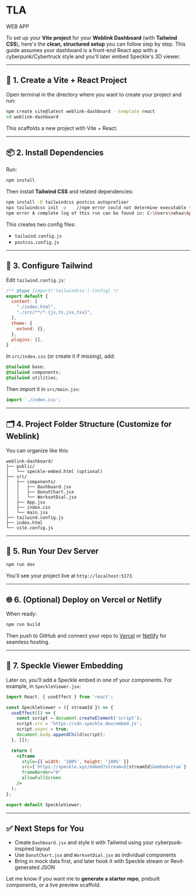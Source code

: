 # TLA
WEB APP


To set up your **Vite project** for your **Weblink Dashboard** (with **Tailwind CSS**), here's the **clean, structured setup** you can follow step by step. This guide assumes your dashboard is a front-end React app with a cyberpunk/Cybertruck style and you'll later embed Speckle's 3D viewer.

---

## 🔧 1. Create a Vite + React Project

Open terminal in the directory where you want to create your project and run:

```bash
npm create vite@latest weblink-dashboard --template react
cd weblink-dashboard
```

This scaffolds a new project with Vite + React.

---

## 📦 2. Install Dependencies

Run:

```bash
npm install
```

Then install **Tailwind CSS** and related dependencies:

```bash
npm install -D tailwindcss postcss autoprefixer
npx tailwindcss init -p    //npm error could not determine executable to run
npm error A complete log of this run can be found in: C:\Users\nehaa\AppData\Local\npm-cache\_logs\2025-05-26T04_21_24_218Z-debug-0.log
```

This creates two config files:

* `tailwind.config.js`
* `postcss.config.js`

---

## 🎨 3. Configure Tailwind

Edit `tailwind.config.js`:

```js
/** @type {import('tailwindcss').Config} */
export default {
  content: [
    "./index.html",
    "./src/**/*.{js,ts,jsx,tsx}",
  ],
  theme: {
    extend: {},
  },
  plugins: [],
}
```

In `src/index.css` (or create it if missing), add:

```css
@tailwind base;
@tailwind components;
@tailwind utilities;
```

Then import it in `src/main.jsx`:

```jsx
import './index.css';
```

---

## 🗂 4. Project Folder Structure (Customize for Weblink)

You can organize like this:

```
weblink-dashboard/
├── public/
│   └── speckle-embed.html (optional)
├── src/
│   ├── components/
│   │   ├── Dashboard.jsx
│   │   ├── DonutChart.jsx
│   │   └── WorksetDial.jsx
│   ├── App.jsx
│   ├── index.css
│   └── main.jsx
├── tailwind.config.js
├── index.html
└── vite.config.js
```

---

## 🧪 5. Run Your Dev Server

```bash
npm run dev
```

You'll see your project live at `http://localhost:5173`.

---

## 🌐 6. (Optional) Deploy on Vercel or Netlify

When ready:

```bash
npm run build
```

Then push to GitHub and connect your repo to [Vercel](https://vercel.com) or [Netlify](https://netlify.com) for seamless hosting.

---

## 🔌 7. Speckle Viewer Embedding

Later on, you’ll add a Speckle embed in one of your components. For example, in `SpeckleViewer.jsx`:

```jsx
import React, { useEffect } from 'react';

const SpeckleViewer = ({ streamId }) => {
  useEffect(() => {
    const script = document.createElement('script');
    script.src = 'https://cdn.speckle.dev/embed.js';
    script.async = true;
    document.body.appendChild(script);
  }, []);

  return (
    <iframe
      style={{ width: '100%', height: '100%' }}
      src={`https://speckle.xyz/embed?stream=${streamId}&embed=true`}
      frameBorder="0"
      allowFullScreen
    />
  );
};

export default SpeckleViewer;
```

---

## ✅ Next Steps for You

* Create `Dashboard.jsx` and style it with Tailwind using your cyberpunk-inspired layout
* Use `DonutChart.jsx` and `WorksetDial.jsx` as individual components
* Bring in mock data first, and later hook it with Speckle stream or Revit-generated JSON

Let me know if you want me to **generate a starter repo**, prebuilt components, or a live preview scaffold.
